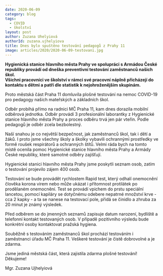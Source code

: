 ```yaml
---
date: 2020-06-09
category: blog
tags: 
  - COVID
  - školství
layout: post
author: Zuzana Uhelyiová
authorId: zuzana.ujhelyiova
title: Dnes bylo spuštěno testování pedagogů z Prahy 11
image: articles/2020/2020-06-09-testovani.jpg
---
```



**Hygienická stanice hlavního města Prahy ve spolupráci s Armádou České republiky provádí od dneška preventivní testování zaměstnanců našich škol. <br>
Všichni pracovníci ve školství v rámci své pracovní náplně přicházejí do kontaktu s dětmi a patří dle statistik k nejohroženějším skupinám.**

Proto městská část Praha 11 domluvila plošné testování na nemoc COVID-19 pro pedagogy našich mateřských a základních škol.

Odběr probíhá přímo na radnici MČ Praha 11, kam dnes dorazila mobilní odběrová jednotka. Odběr provádí 3 profesionální laborantky z Hygienické stanice hlavního města Prahy a proces odběru trvá jen pár vteřin. Podle pedagogů je odběr zcela bezbolestný.

Naší snahou je co největší bezpečnost, jak zaměstnanců škol, tak i dětí a žáků. I proto jsme všechny školy a školky vybavili ochrannými prostředky ve formě roušek  respirátorů a ochranných štítů. Velmi ráda bych na tomto místě ocenila pomoc Hygienické stanice hlavního města Prahy a Armády České republiky, které samotné odběry zajišťují.

Hygienické stanici hlavního města Prahy jsme poskytli seznam osob, zatím o testování projevilo zájem 400 osob.

Testování se bude provádět rychlostem Rapid test, který odhalí onemocnění člověka korona virem nebo může ukázat i přítomnost protilátek po prodělaném onemocnění. Test se provádí vpichem do prstu speciální lancetou, pomocí kapiláry se dotyčnému odebere nepatrné množství krve - cca 2 kapky - a ta se nanese na testovací pole, přidá se činidlo a zhruba za 20 minut je známý výsledek.

Před odběrem se do jmenných seznamů zapisuje datum narození, bydliště a telefonní kontakt testovaných osob. V případě pozitivního výsledu bude konkrétní osoby kontaktovat  pražská hygiena.

Souběžně s testováním zaměstnanců škol prochází testováním i zaměstnanci úřadu MČ Praha 11. Veškeré testování je čistě dobrovolné a je zdarma.

Jsme jediná městská část, která zajistila zdarma plošné testování! <br>
Děkujeme!

Mgr. Zuzana Ujhelyiová

